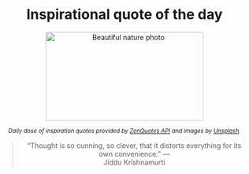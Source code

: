 
<div align="center">

# Inspirational quote of the day

<img src="./data/photo.jpeg" alt="Beautiful nature photo" width="320" height="180">

<sub><i>Daily dose of inspiration quotes provided by [ZenQuotes API](https://zenquotes.io/) and images by [Unsplash](https://unsplash.com/).</i></sub>


<blockquote>&ldquo;Thought is so cunning, so clever, that it distorts everything for its own convenience.&rdquo; &mdash; <footer>Jiddu Krishnamurti</footer></blockquote>

</div>
